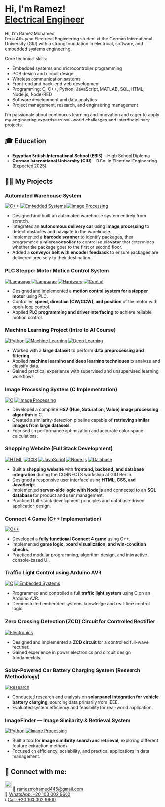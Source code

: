 <h1>Hi, I'm Ramez! <br/><a href="https://github.com/joshmadakor1">Electrical Engineer</a></h1>

Hi, I’m Ramez Mohamed  
I’m a 4th-year Electrical Engineering student at the German International University (GIU) with a strong foundation in electrical, software, and embedded systems engineering.

Core technical skills:

- Embedded systems and microcontroller programming  
- PCB design and circuit design  
- Wireless communication systems  
- Front-end and back-end web development  
- Programming: C, C++, Python, JavaScript, MATLAB, SQL, HTML, Node.js, Node-RED  
- Software development and data analytics  
- Project management, research, and engineering management  

I’m passionate about continuous learning and innovation and eager to apply my engineering expertise to real-world challenges and interdisciplinary projects.

<h2>🎓 Education</h2>

- **Egyptian British International School (EBIS)** – High School Diploma  
- **German International University (GIU)** – B.Sc. in Electrical Engineering (Expected 2025)  

<h2>👨‍💻 My Projects</h2>

### Automated Warehouse System  
[![C++](https://img.shields.io/badge/Language-C++-00599C?logo=c%2B%2B&logoColor=white)](https://isocpp.org/) 
[![Embedded Systems](https://img.shields.io/badge/Embedded-Systems-green)]() 
[![Image Processing](https://img.shields.io/badge/Image-Processing-blue)]()
- Designed and built an automated warehouse system entirely from scratch.  
- Integrated an **autonomous delivery car** using **image processing** to detect obstacles and navigate to the warehouse.  
- Implemented a **barcode scanner** to identify packages, then programmed a **microcontroller** to control an **elevator** that determines whether the package goes to the first or second floor.  
- Added a **conveyor belt with encoder feedback** to ensure packages are delivered precisely to their destination.

### PLC Stepper Motor Motion Control System  
[![Language](https://img.shields.io/badge/Language-Ladder%20Logic-orange)]() [![Language](https://img.shields.io/badge/Language-FBD-yellow)]()   [![Hardware](https://img.shields.io/badge/Hardware-PLC-green)]()  [![Control](https://img.shields.io/badge/Motion-Control-blue)]()  

- Designed and implemented a **motion control system for a stepper motor** using PLC.  
- Controlled **speed, direction (CW/CCW), and position** of the motor with open-loop control.  
- Applied **PLC programming and driver interfacing** to achieve reliable motion control.  


### Machine Learning Project (Intro to AI Course)  
[![Python](https://img.shields.io/badge/Language-Python-3776AB?logo=python&logoColor=white)](https://www.python.org/) 
[![Machine Learning](https://img.shields.io/badge/Machine-Learning-orange)]()
[![Deep Learning](https://img.shields.io/badge/Deep-Learning-red)]()
- Worked with a **large dataset** to perform **data preprocessing and filtering**.  
- Applied **machine learning and deep learning techniques** to analyze and classify data.  
- Gained practical experience with supervised and unsupervised learning workflows.  

### Image Processing System (C Implementation)  
[![C](https://img.shields.io/badge/Language-C-A8B9CC?logo=c&logoColor=white)](https://en.wikipedia.org/wiki/C_(programming_language)) 
[![Image Processing](https://img.shields.io/badge/Image-Processing-blue)]()
- Developed a complete **HSV (Hue, Saturation, Value) image processing algorithm** in C.  
- Created a similarity-detection pipeline capable of **retrieving similar images from large datasets**.  
- Focused on performance optimization and accurate color-space calculations.  

### Shopping Website (Full Stack Development)  
[![HTML](https://img.shields.io/badge/Frontend-HTML-orange)]() 
[![CSS](https://img.shields.io/badge/Frontend-CSS-blue)]() 
[![JavaScript](https://img.shields.io/badge/Frontend-JS-yellow)]() 
[![Node.js](https://img.shields.io/badge/Backend-Node.js-green)]() 
[![Database](https://img.shields.io/badge/Database-SQL-lightgrey)]()
- Built a **shopping website** with **frontend, backend, and database integration** during the CONNECTS workshop at GIU Berlin.  
- Designed a responsive user interface using **HTML, CSS, and JavaScript**.  
- Implemented **server-side logic with Node.js** and connected to an **SQL database** for product and user management.  
- Practiced full-stack development principles and database-driven application design.  

### Connect 4 Game (C++ Implementation)  
[![C++](https://img.shields.io/badge/Language-C++-00599C?logo=c%2B%2B&logoColor=white)](https://isocpp.org/)
- Developed a **fully functional Connect 4 game** using C++.  
- Implemented **game logic, board visualization, and win-condition checks**.  
- Practiced modular programming, algorithm design, and interactive console-based UI.  

### Traffic Light Control using Arduino AVR  
[![C](https://img.shields.io/badge/Language-C-A8B9CC?logo=c&logoColor=white)](https://en.wikipedia.org/wiki/C_(programming_language)) 
[![Embedded Systems](https://img.shields.io/badge/Embedded-Systems-green)]()
- Programmed and controlled a full **traffic light system** using C on an Arduino AVR.  
- Demonstrated embedded systems knowledge and real-time control logic.  

### Zero Crossing Detection (ZCD) Circuit for Controlled Rectifier  
[![Electronics](https://img.shields.io/badge/Power-Electronics-yellow)]()
- Designed and implemented a **ZCD circuit** for a controlled full-wave rectifier.  
- Gained experience in power electronics and circuit design fundamentals.  

### Solar-Powered Car Battery Charging System (Research Methodology)  
[![Research](https://img.shields.io/badge/Research-Solar%20Energy-brightgreen)]()
- Conducted research and analysis on **solar panel integration for vehicle battery charging**, sourcing data primarily from IEEE.  
- Evaluated system efficiency and feasibility for real-world application.  

### ImageFinder — Image Similarity & Retrieval System  
[![Python](https://img.shields.io/badge/Language-Python-3776AB?logo=python&logoColor=white)](https://www.python.org/) 
[![Image Processing](https://img.shields.io/badge/Image-Processing-blue)]()
- Built a tool for **image similarity search and retrieval**, exploring different feature extraction methods.  
- Focused on efficiency, scalability, and practical applications in data management.




<h2> 🤳 Connect with me:</h2>

[<img align="left" alt="LinkedIn" width="22px" src="https://cdn.jsdelivr.net/npm/simple-icons@v3/icons/linkedin.svg" />][linkedin]  
📧 [ramezmohamed445@gmail.com](mailto:ramezmohamed445@gmail.com)  
💬 [WhatsApp: +20 103 002 9600](https://wa.me/201030029600)  
📞 [Call: +20 103 002 9600](tel:+201030029600)  

[linkedin]: https://www.linkedin.com/in/r-mohamed-


<!--
**joshmadakor1/joshmadakor1** is a ✨ _special_ ✨ repository because its `README.md` (this file) appears on your GitHub profile.

Here are some ideas to get you started:

- 🔭 I’m currently working on ...
- 🌱 I’m currently learning ...
- 👯 I’m looking to collaborate on ...
- 🤔 I’m looking for help with ...
- 💬 Ask me about ...
- 📫 How to reach me: ...
- 😄 Pronouns: ...
- ⚡ Fun fact: ...
-->

